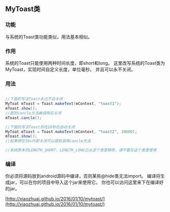 ## MyToast类

### 功能
与系统的Toast类功能类似，用法基本相似。

### 作用
系统的Toast只能使用两种时间长度，即short和long。
这里改写系统的Toast类为MyToast，实现时间自定义长度，单位毫秒。
并且可以永不关闭。

### 用法

``` java

//下面的写法Toast永远不会关闭
MyToat mToast = Toast.makeText(mContext, "toast1");
mToast.show();
//直到cancle方法被调用后关闭
mToast.cancle();

//下面的写法Toast将在10秒后自动关闭
MyToat mToast = Toast.makeText(mContext, "toast2", 10000);
mToast.show();
//如果想在10s内即关闭可以提前调用cancle方法

//系统原本的LENGTH_SHORT，LENGTH_LONG已从这个类里移除，请不要在这个类里使用

```

### 编译
你必须将源码放到android源码中编译，否则某些@hide类无法import。
编译将生成jar，可以在你的项目中导入这个jar来使用它。
你也可以访问这里来下在编译好的jar。

[http://xiaozhuai.github.io/2016/01/10/mytoast/](http://xiaozhuai.github.io/2016/01/10/mytoast/)